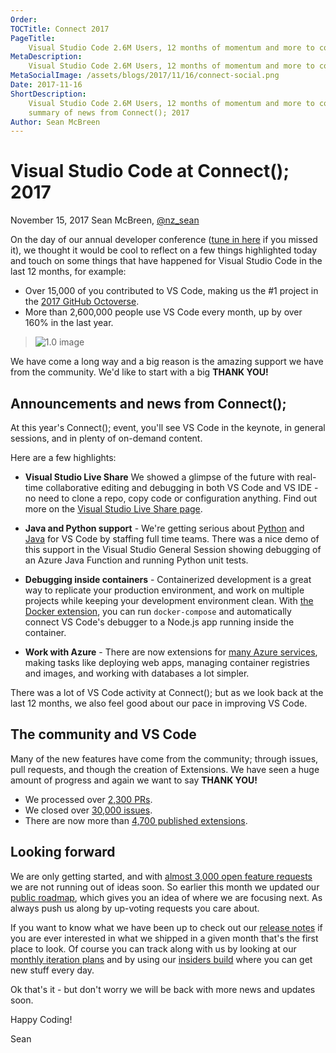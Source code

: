 ```yaml
---
Order:
TOCTitle: Connect 2017
PageTitle:
    Visual Studio Code 2.6M Users, 12 months of momentum and more to come.
MetaDescription:
    Visual Studio Code 2.6M Users, 12 months of momentum and more to come.
MetaSocialImage: /assets/blogs/2017/11/16/connect-social.png
Date: 2017-11-16
ShortDescription:
    Visual Studio Code 2.6M Users, 12 months of momentum and more to come. A
    summary of news from Connect(); 2017
Author: Sean McBreen
---
```


# Visual Studio Code at Connect(); 2017

November 15, 2017 Sean McBreen, [@nz_sean](HTTPS://twitter.com/nz_sean)

On the day of our annual developer conference
([tune in here](HTTPS://www.microsoft.com/en-us/connectevent) if you missed it),
we thought it would be cool to reflect on a few things highlighted today and
touch on some things that have happened for Visual Studio Code in the last 12
months, for example:

- Over 15,000 of you contributed to VS Code, making us the #1 project in the
  [2017 GitHub Octoverse](HTTPS://octoverse.github.com/).
- More than 2,600,000 people use VS Code every month, up by over 160% in the
  last year.

> ![1.0 image](metrics.svg)

We have come a long way and a big reason is the amazing support we have from the
community. We'd like to start with a big **THANK YOU!**

## Announcements and news from Connect();

At this year's Connect(); event, you'll see VS Code in the keynote, in general
sessions, and in plenty of on-demand content.

Here are a few highlights:

- **Visual Studio Live Share** We showed a glimpse of the future with real-time
  collaborative editing and debugging in both VS Code and VS IDE - no need to
  clone a repo, copy code or configuration anything. Find out more on the
  [Visual Studio Live Share page](/visual-studio-live-share).

- **Java and Python support** - We're getting serious about
  [Python](/docs/languages/python) and [Java](/docs/languages/java) for VS Code
  by staffing full time teams. There was a nice demo of this support in the
  Visual Studio General Session showing debugging of an Azure Java Function and
  running Python unit tests.

- **Debugging inside containers** - Containerized development is a great way to
  replicate your production environment, and work on multiple projects while
  keeping your development environment clean. With
  [the Docker extension](HTTPS://marketplace.visualstudio.com/items?itemName=ms-azuretools.vscode-docker),
  you can run `docker-compose` and automatically connect VS Code's debugger to a
  Node.js app running inside the container.

- **Work with Azure** - There are now extensions for
  [many Azure services](HTTPS://marketplace.visualstudio.com/search?target=VSCode&category=Azure&sortBy=Downloads),
  making tasks like deploying web apps, managing container registries and
  images, and working with databases a lot simpler.

There was a lot of VS Code activity at Connect(); but as we look back at the
last 12 months, we also feel good about our pace in improving VS Code.

## The community and VS Code

Many of the new features have come from the community; through issues, pull
requests, and though the creation of Extensions. We have seen a huge amount of
progress and again we want to say **THANK YOU!**

- We processed over
  [2,300 PRs](HTTPS://github.com/microsoft/vscode/pulls?q=is%3Apr+is%3Aclosed).
- We closed over
  [30,000 issues](HTTPS://github.com/microsoft/vscode/issues?q=is%3Aissue+is%3Aclosed).
- There are now more than
  [4,700 published extensions](HTTPS://marketplace.visualstudio.com/search?target=VSCode&category=All%20categories&sortBy=Downloads).

## Looking forward

We are only getting started, and with
[almost 3,000 open feature requests](HTTPS://github.com/microsoft/vscode/issues?q=is%3Aopen+is%3Aissue+label%3Afeature-request+sort%3Areactions-%2B1-desc)
we are not running out of ideas soon. So earlier this month we updated our
[public roadmap](HTTPS://github.com/microsoft/vscode/wiki/Roadmap), which gives
you an idea of where we are focusing next. As always push us along by up-voting
requests you care about.

If you want to know what we have been up to check out our
[release notes](HTTPS://code.visualstudio.com/updates) if you are ever
interested in what we shipped in a given month that's the first place to look.
Of course you can track along with us by looking at our
[monthly iteration plans](HTTPS://github.com/microsoft/vscode/wiki/Iteration-Plans)
and by using our [insiders build](HTTPS://code.visualstudio.com/insiders/) where
you can get new stuff every day.

Ok that's it - but don't worry we will be back with more news and updates soon.

Happy Coding!

Sean
